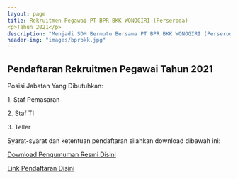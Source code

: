 ```yaml
---
layout: page
title: Rekruitmen Pegawai PT BPR BKK WONOGIRI (Perseroda) 
<p>Tahun 2021</p>
description: "Menjadi SDM Bermutu Bersama PT BPR BKK WONOGIRI (Perseroda), Meraih Sukses Bersama, Bersama Meraih Sukes"
header-img: "images/bprbkk.jpg"
---
```

## Pendaftaran Rekruitmen Pegawai Tahun 2021

Posisi Jabatan Yang Dibutuhkan:
<p>1. Staf Pemasaran</p>
<p>2. Staf TI</p>
<p>3. Teller </p>
Syarat-syarat dan ketentuan pendaftaran silahkan download dibawah ini:

[Download Pengumuman Resmi Disini](/rekrutmen/Pengumuman/PENGUMUMAN.pdf)

<p><a href="https://bit.ly/recruitbkk">Link Pendaftaran Disini</a></p>
